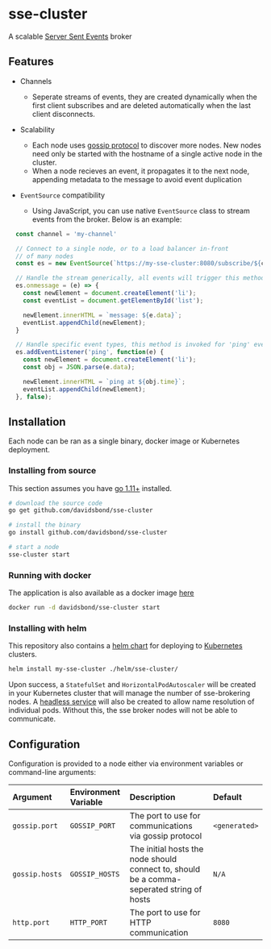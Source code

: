# sse-cluster

A scalable [Server Sent Events](https://developer.mozilla.org/en-US/docs/Web/API/Server-sent_events/Using_server-sent_events) broker

## Features

* Channels
  * Seperate streams of events, they are created dynamically when the first client subscribes and are deleted automatically when the last client disconnects.
* Scalability
  * Each node uses [gossip protocol](https://en.wikipedia.org/wiki/Gossip_protocol) to discover more nodes. New nodes need only be started with the hostname of a single active node in the cluster.
  * When a node recieves an event, it propagates it to the next node, appending metadata to the message to avoid event duplication
* `EventSource` compatibility

  * Using JavaScript, you can use native `EventSource` class to stream events from the broker. Below is an example:

```javascript
  const channel = 'my-channel'

  // Connect to a single node, or to a load balancer in-front
  // of many nodes
  const es = new EventSource(`https://my-sse-cluster:8080/subscribe/${channel}`)

  // Handle the stream generically, all events will trigger this method
  es.onmessage = (e) => {
    const newElement = document.createElement('li');
    const eventList = document.getElementById('list');

    newElement.innerHTML = `message: ${e.data}`;
    eventList.appendChild(newElement);
  }

  // Handle specific event types, this method is invoked for 'ping' events.
  es.addEventListener('ping', function(e) {
    const newElement = document.createElement('li');
    const obj = JSON.parse(e.data);

    newElement.innerHTML = `ping at ${obj.time}`;
    eventList.appendChild(newElement);
  }, false);
```

## Installation

Each node can be ran as a single binary, docker image or Kubernetes deployment.

### Installing from source

This section assumes you have [go 1.11+](https://golang.org) installed.

```bash
# download the source code
go get github.com/davidsbond/sse-cluster

# install the binary
go install github.com/davidsbond/sse-cluster

# start a node
sse-cluster start
```

### Running with docker

The application is also available as a docker image [here](https://hub.docker.com/_/golang/)

```bash
docker run -d davidsbond/sse-cluster start
```

### Installing with helm

This repository also contains a [helm chart](https://helm.sh) for deploying to [Kubernetes](https://kubernetes.io) clusters.

```bash
helm install my-sse-cluster ./helm/sse-cluster/
```

Upon success, a `StatefulSet` and `HorizontalPodAutoscaler` will be created in your Kubernetes cluster that will manage the number of sse-brokering nodes. A [headless service](https://kubernetes.io/docs/concepts/services-networking/service/#headless-services) will also be created to allow name resolution of individual pods. Without this, the sse broker nodes will not be able to communicate.

## Configuration

Configuration is provided to a node either via environment variables or command-line arguments:

| Argument       | Environment Variable | Description                                                                               | Default       |
|:---------------|:---------------------|:------------------------------------------------------------------------------------------|:--------------|
| `gossip.port`  | `GOSSIP_PORT`        | The port to use for communications via gossip protocol                                    | `<generated>` |
| `gossip.hosts` | `GOSSIP_HOSTS`       | The initial hosts the node should connect to, should be a comma-seperated string of hosts | `N/A`         |
| `http.port`    | `HTTP_PORT`          | The port to use for HTTP communication                                                    | `8080`        |